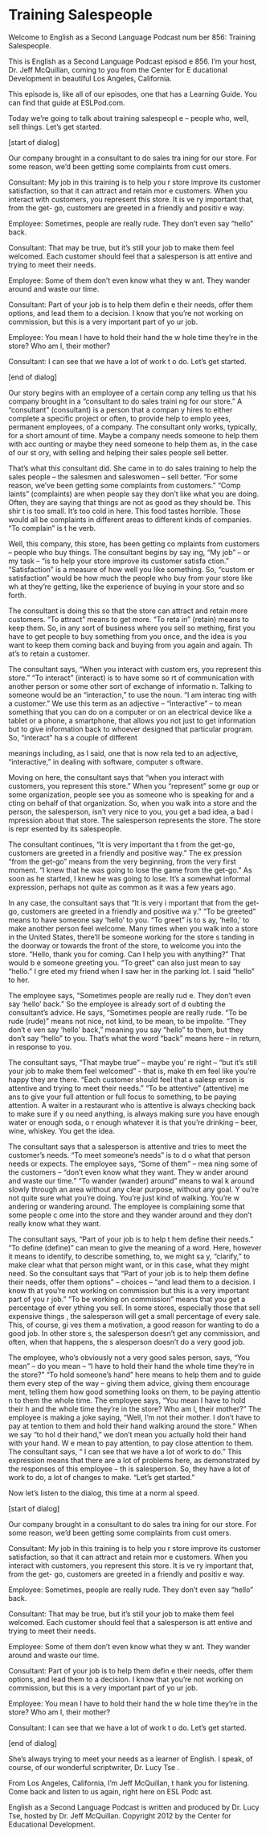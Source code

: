 # Training Salespeople

Welcome to English as a Second Language Podcast num ber 856: Training Salespeople.

This is English as a Second Language Podcast episod e 856. I’m your host, Dr. Jeff McQuillan, coming to you from the Center for E ducational Development in beautiful Los Angeles, California.

This episode is, like all of our episodes, one that  has a Learning Guide. You can find that guide at ESLPod.com.

Today we’re going to talk about training salespeopl e – people who, well, sell things. Let’s get started.

[start of dialog]

Our company brought in a consultant to do sales tra ining for our store.  For some reason, we’d been getting some complaints from cust omers.

Consultant:  My job in this training is to help you r store improve its customer satisfaction, so that it can attract and retain mor e customers.  When you interact with customers, you represent this store.  It is ve ry important that, from the get- go, customers are greeted in a friendly and positiv e way.

Employee:  Sometimes, people are really rude.  They  don’t even say “hello” back.

Consultant:  That may be true, but it’s still your job to make them feel welcomed. Each customer should feel that a salesperson is att entive and trying to meet their needs.

Employee:  Some of them don’t even know what they w ant.  They wander around and waste our time.

Consultant:  Part of your job is to help them defin e their needs, offer them options, and lead them to a decision.  I know that you’re not working on commission, but this is a very important part of yo ur job.

Employee:  You mean I have to hold their hand the w hole time they’re in the store?  Who am I, their mother?

Consultant:  I can see that we have a lot of work t o do.  Let’s get started.

[end of dialog]

Our story begins with an employee of a certain comp any telling us that his company brought in a “consultant to do sales traini ng for our store.” A “consultant” (consultant) is a person that a compan y hires to either complete a specific project or often, to provide help to emplo yees, permanent employees, of a company. The consultant only works, typically, for a short amount of time. Maybe a company needs someone to help them with acc ounting or maybe they need someone to help them as, in the case of our st ory, with selling and helping their sales people sell better.

That’s what this consultant did. She came in to do sales training to help the sales people – the salesmen and saleswomen – sell better.  “For some reason, we’ve been getting some complaints from customers.” “Comp laints” (complaints) are when people say they don’t like what you are doing.  Often, they are saying that things are not as good as they should be. This shir t is too small. It’s too cold in here. This food tastes horrible. Those would all be  complaints in different areas to different kinds of companies. “To complain” is t he verb.

Well, this company, this store, has been getting co mplaints from customers – people who buy things. The consultant begins by say ing, “My job” – or my task – “is to help your store improve its customer satisfa ction.” “Satisfaction” is a measure of how well you like something. So, “custom er satisfaction” would be how much the people who buy from your store like wh at they’re getting, like the experience of buying in your store and so forth.

The consultant is doing this so that the store can attract and retain more customers. “To attract” means to get more. “To reta in” (retain) means to keep them. So, in any sort of business where you sell so mething, first you have to get people to buy something from you once, and the idea  is you want to keep them coming back and buying from you again and again. Th at’s to retain a customer.

The consultant says, “When you interact with custom ers, you represent this store.” “To interact” (interact) is to have some so rt of communication with another person or some other sort of exchange of informatio n. Talking to someone would be an “interaction,” to use the noun. “I am interac ting with a customer.” We use this term as an adjective – “interactive” – to mean  something that you can do on a computer or on an electrical device like a tablet  or a phone, a smartphone, that allows you not just to get information but to give information back to whoever designed that particular program. So, “interact” ha s a couple of different

meanings including, as I said, one that is now rela ted to an adjective, “interactive,” in dealing with software, computer s oftware.

Moving on here, the consultant says that “when you interact with customers, you represent this store.” When you “represent” some gr oup or some organization, people see you as someone who is speaking for and a cting on behalf of that organization. So, when you walk into a store and the person, the salesperson, isn’t very nice to you, you get a bad idea, a bad i mpression about that store. The salesperson represents the store. The store is repr esented by its salespeople.

The consultant continues, “It is very important tha t from the get-go, customers are greeted in a friendly and positive way.” The ex pression “from the get-go” means from the very beginning, from the very first moment. “I knew that he was going to lose the game from the get-go.” As soon as  he started, I knew he was going to lose. It’s a somewhat informal expression,  perhaps not quite as common as it was a few years ago.

In any case, the consultant says that “It is very i mportant that from the get-go, customers are greeted in a friendly and positive wa y.” “To be greeted” means to have someone say ‘hello’ to you. “To greet” is to s ay, ‘hello,’ to make another person feel welcome. Many times when you walk into a store in the United States, there’ll be someone working for the store s tanding in the doorway or towards the front of the store, to welcome you into  the store. “Hello, thank you for coming. Can I help you with anything?” That would b e someone greeting you. “To greet” can also just mean to say “hello.” I gre eted my friend when I saw her in the parking lot. I said “hello” to her.

The employee says, “Sometimes people are really rud e. They don’t even say ‘hello’ back.” So the employee is already sort of d oubting the consultant’s advice. He says, “Sometimes people are really rude. “To be rude (rude)” means not nice, not kind, to be mean, to be impolite. “They don’t e ven say ‘hello’ back,” meaning you say “hello” to them, but they don’t say “hello”  to you. That’s what the word “back” means here – in return, in response to you.

The consultant says, “That maybe true” – maybe you’ re right – “but it’s still your job to make them feel welcomed”  - that is, make th em feel like you’re happy they are there. “Each customer should feel that a salesp erson is attentive and trying to meet their needs.” “To be attentive” (attentive) me ans to give your full attention or full focus to something, to be paying attention. A waiter in a restaurant who is attentive is always checking back to make sure if y ou need anything, is always making sure you have enough water or enough soda, o r enough whatever it is that you’re drinking – beer, wine, whiskey. You get  the idea.

 The consultant says that a salesperson is attentive  and tries to meet the customer’s needs. “To meet someone’s needs” is to d o what that person needs or expects. The employee says, “Some of them” – mea ning some of the customers – “don’t even know what they want. They w ander around and waste our time.” “To wander (wander) around” means to wal k around slowly through an area without any clear purpose, without any goal. Y ou’re not quite sure what you’re doing. You’re just kind of walking. You’re w andering or wandering around. The employee is complaining some that some people c ome into the store and they wander around and they don’t really know what they want.

The consultant says, “Part of your job is to help t hem define their needs.” “To define (define)” can mean to give the meaning of a word. Here, however it means to identify, to describe something, to, we might sa y, “clarify,” to make clear what that person might want, or in this case, what they might need. So the consultant says that “Part of your job is to help them define their needs, offer them options” – choices – “and lead them to a decision. I know th at you’re not working on commission but this is a very important part of you r job.” “To be working on commission” means that you get a percentage of ever ything you sell. In some stores, especially those that sell expensive things , the salesperson will get a small percentage of every sale. This, of course, gi ves them a motivation, a good reason for wanting to do a good job. In other store s, the salesperson doesn’t get any commission, and often, when that happens, the s alesperson doesn’t do a very good job.

The employee, who’s obviously not a very good sales person, says, “You mean” – do you mean – “I have to hold their hand the whole time they’re in the store?” “To hold someone’s hand” here means to help them and to  guide them every step of the way – giving them advice, giving them encourage ment, telling them how good something looks on them, to be paying attentio n to them the whole time. The employee says, “You mean I have to hold their h and the whole time they’re in the store? Who am I, their mother?” The employee  is making a joke saying, “Well, I’m not their mother. I don’t have to pay at tention to them and hold their hand walking around the store.” When we say “to hol d their hand,” we don’t mean you actually hold their hand with your hand. W e mean to pay attention, to pay close attention to them. The consultant says, “ I can see that we have a lot of work to do.” This expression means that there are a  lot of problems here, as demonstrated by the responses of this employee – th is salesperson. So, they have a lot of work to do, a lot of changes to make.  “Let’s get started.”

Now let’s listen to the dialog, this time at a norm al speed.

[start of dialog]

Our company brought in a consultant to do sales tra ining for our store.  For some reason, we’d been getting some complaints from cust omers.

Consultant:  My job in this training is to help you r store improve its customer satisfaction, so that it can attract and retain mor e customers.  When you interact with customers, you represent this store.  It is ve ry important that, from the get- go, customers are greeted in a friendly and positiv e way.

Employee:  Sometimes, people are really rude.  They  don’t even say “hello” back.

Consultant:  That may be true, but it’s still your job to make them feel welcomed. Each customer should feel that a salesperson is att entive and trying to meet their needs.

Employee:  Some of them don’t even know what they w ant.  They wander around and waste our time.

Consultant:  Part of your job is to help them defin e their needs, offer them options, and lead them to a decision.  I know that you’re not working on commission, but this is a very important part of yo ur job.

Employee:  You mean I have to hold their hand the w hole time they’re in the store?  Who am I, their mother?

Consultant:  I can see that we have a lot of work t o do.  Let’s get started.

[end of dialog]

She’s always trying to meet your needs as a learner  of English. I speak, of course, of our wonderful scriptwriter, Dr. Lucy Tse .

From Los Angeles, California, I’m Jeff McQuillan, t hank you for listening. Come back and listen to us again, right here on ESL Podc ast.

English as a Second Language Podcast is written and  produced by Dr. Lucy Tse, hosted by Dr. Jeff McQuillan. Copyright 2012 by the  Center for Educational Development.

